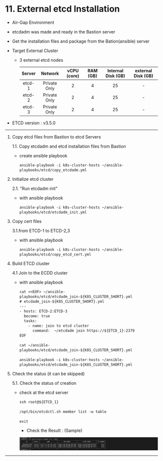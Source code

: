 # **11. External etcd Installation**

- Air-Gap Environment
- etcdadm was made and ready in the Bastion server
- Get the installation files and package from the Bation(ansible) server
- Target External Cluster
  - 3 external etcd nodes 

    | Server | Network | vCPU (core) | RAM (GB) | Internal Disk (GB) | external Disk (GB) |
    | :---: | :---: | :---: | :---: | :---: | :---: |
    | etcd-1 | Private Only | 2 | 4 | 25 | - |
    | etcd-2 | Private Only | 2 | 4 | 25 | - | 
    | etcd-3 | Private Only | 2 | 4 | 25 | - |

- ETCD version : v3.5.0
---

1. Copy etcd files from Bastion to etcd Servers

    1.1. Copy etcdadm and etcd installation files from Bastion
    
    - create ansible playbook

          ansible-playbook -i k8s-cluster-hosts ~/ansible-playbooks/etcd/copy_etcdadm.yml

2. Initialize etcd cluster 
    
    2.1. "Run etcdadm init"

    - with ansible playbook
    
          ansible-playbook -i k8s-cluster-hosts ~/ansible-playbooks/etcd/etcdadm_init.yml


3. Copy cert files

    3.1.from ETCD-1 to ETCD-2,3

    - with ansible playbook

          ansible-playbook -i k8s-cluster-hosts ~/ansible-playbooks/etcd/copy_etcd_cert.yml


4. Build ETCD cluster

    4.1 Join to the ECDD cluster

    - with ansible playbook

          cat <<EOF> ~/ansible-playbooks/etcd/etcdadm_join-${K8S_CLUSTER_SHORT}.yml
          # etcdadm_join-${K8S_CLUSTER_SHORT}.yml
          ---
          - hosts: ETCD-2:ETCD-3
            become: true
            tasks:
              - name: join to etcd cluster
                command:  ~/etcdadm join https://${ETCD_1}:2379
          EOF

          cat ~/ansible-playbooks/etcd/etcdadm_join-${K8S_CLUSTER_SHORT}.yml

          ansible-playbook -i k8s-cluster-hosts ~/ansible-playbooks/etcd/etcdadm_join-${K8S_CLUSTER_SHORT}.yml


5. Check the status (it can be skipped)

    5.1. Check the status of creation

    - check at the etcd server
         
          ssh root@${ETCD_1}

          /opt/bin/etcdctl.sh member list -w table

          exit

      - Check the Result : (Sample)          

      <img src="./images/etcdctl-sh-member-list.png" width="1000px" title="External etcd Cluster Member List"></img><br/>
---
